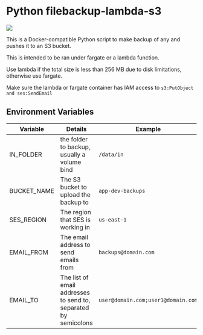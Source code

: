 # Python filebackup-lambda-s3

[![](https://images.microbadger.com/badges/image/clevyr/filebackup-lambda-s3.svg)](https://microbadger.com/images/clevyr/filebackup-lambda-s3 "Get your own image badge on microbadger.com")

This is a Docker-compatible Python script to make backup of any and pushes it to an S3 bucket.

This is intended to be ran under fargate or a lambda function.

Use lambda if the total size is less than 256 MB due to disk limitations, otherwise use fargate.

Make sure the lambda or fargate container has IAM access to `s3:PutObject and ses:SendEmail`

## Environment Variables

|  Variable   |                             Details                             |              Example               |
| ----------- | --------------------------------------------------------------- | ---------------------------------- |
| IN_FOLDER   | the folder to backup, usually a volume bind                     | `/data/in`                         |
| BUCKET_NAME | The S3 bucket to upload the backup to                           | `app-dev-backups`                  |
| SES_REGION  | The region that SES is working in                               | `us-east-1`                        |
| EMAIL_FROM  | The email address to send emails from                           | `backups@domain.com`               |
| EMAIL_TO    | The list of email addresses to send to, separated by semicolons | `user@domain.com;user1@domain.com` |
